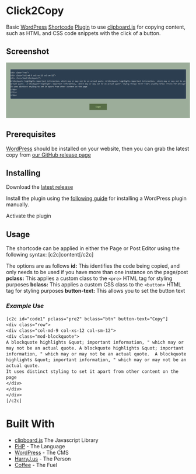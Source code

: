 # Click2Copy
Basic [WordPress](https://wordpress.org/) [Shortcode](https://codex.wordpress.org/Shortcode) [Plugin](https://codex.wordpress.org/Plugins) to use [clipboard.js](https://clipboardjs.com) for copying content, such as HTML and CSS code snippets with the click of a button. 

## Screenshot
![ScreenShot](/screenshot.png?raw=true "ScreenShot")

## Prerequisites

[WordPress](https://wordpress.org/) should be installed on your website, then you can grab the latest copy from [our GitHub release page](https://github.com/harryjackson1221/click2copy/releases/)


## Installing

Download the [latest release](https://github.com/harryjackson1221/click2copy/releases/)

Install the plugin using the [following guide](https://codex.wordpress.org/Managing_Plugins#Manual_Plugin_Installation) for installing a WordPress plugin manually.

Activate the plugin

## Usage
The shortcode can be applied in either the Page or Post Editor using the following syntax: [c2c]content[/c2c]

The options are as follows
**id:** This identifies the code being copied, and only needs to be used if you have more than one instance on the page/post
**pclass:** This applies a custom class to the `<pre>` HTML tag for styling purposes
**bclass:** This applies a custom CSS class to the `<button>` HTML tag for styling purposes
**button-text:** This allows you to set the button text

### *Example Use*
```
[c2c id="code1" pclass="pre2" bclass="btn" button-text="Copy"]
<div class="row">
<div class="col-md-9 col-xs-12 col-sm-12">
<div class="mod-blockquote">
A blockquote highlights &quot; important information, " which may or may not be an actual quote. A blockquote highlights &quot; important information, " which may or may not be an actual quote.  A blockquote highlights &quot; important information, " which may or may not be an actual quote. 
It uses distinct styling to set it apart from other content on the page
</div>
</div>
</div>
[/c2c]
```

# Built With
* [clipboard.js](https://clipboardjs.com) The Javascript Library
* [PHP](http://php.net/) - The Language
* [WordPress](https://wp.org/) - The CMS
* [HarryJ.us](http://harryj.us/) - The Person
* [Coffee](https://en.wikipedia.org/wiki/Coffee) - The Fuel

